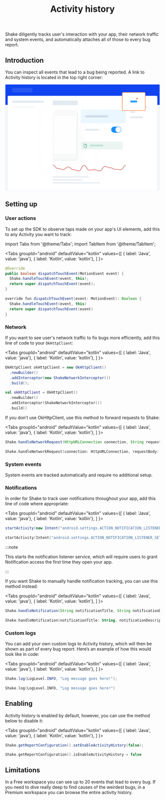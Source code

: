 ﻿---
id: activity
title: Activity history
---
Shake diligently tracks user's interaction with your app, their network traffic and system events, and automatically attaches all of those to every bug report.

## Introduction
You can inspect all events that lead to a bug being reported. A link to Activity history is located in the top right corner:

![Activity screen](../assets/activity_screen.png)

## Setting up
### User actions
To set up the SDK to observe taps made on your app's UI elements, add this to any Activity you want to track:

import Tabs from '@theme/Tabs';
import TabItem from '@theme/TabItem';

<Tabs
  groupId="android"
  defaultValue="kotlin"
  values={[
    { label: 'Java', value: 'java'},
    { label: 'Kotlin', value: 'kotlin'},
  ]
}>

<TabItem value="java">

```java {3} title="MainActivity.java"
@Override
public boolean dispatchTouchEvent(MotionEvent event) {
  Shake.handleTouchEvent(event, this);
  return super.dispatchTouchEvent(event);
}
```

</TabItem>

<TabItem value="kotlin">

```java {2} title="MainActivity.kt"
override fun dispatchTouchEvent(event: MotionEvent): Boolean {
  Shake.handleTouchEvent(event, this)
  return super.dispatchTouchEvent(event)
}
```

</TabItem>
</Tabs>

### Network 
If you want to see user's network traffic to fix bugs more efficiently, add this line of code to your `OkHttpClient`:

<Tabs
  groupId="android"
  defaultValue="kotlin"
  values={[
    { label: 'Java', value: 'java'},
    { label: 'Kotlin', value: 'kotlin'},
  ]
}>

<TabItem value="java">

```java {3} title="App.java"
OkHttpClient okHttpClient = new OkHttpClient()
  .newBuilder()
  .addInterceptor(new ShakeNetworkInterceptor())
  .build();
```

</TabItem>

<TabItem value="kotlin">

```kotlin {3} title="App.kt"
val okHttpClient = OkHttpClient()
  .newBuilder()
  .addInterceptor(ShakeNetworkInterceptor())
  .build()
```

</TabItem>
</Tabs>

If you don’t use OkHttpClient, use this method to forward requests to Shake:

<Tabs
  groupId="android"
  defaultValue="kotlin"
  values={[
    { label: 'Java', value: 'java'},
    { label: 'Kotlin', value: 'kotlin'},
  ]
}>

<TabItem value="java">

```java title="App.java"
Shake.handleNetworkRequest(HttpURLConnection connection, String requestBody, String responseBody);
```

</TabItem>

<TabItem value="kotlin">

```kotlin title="App.kt"
Shake.handleNetworkRequest(connection: HttpURLConnection, requestBody: String, responseBody: String)
```

</TabItem>
</Tabs>

### System events
System events are tracked automatically and require no additional setup.

### Notifications
In order for Shake to track user notifications throughout your app, add this line of code where appropriate:

<Tabs
  groupId="android"
  defaultValue="kotlin"
  values={[
    { label: 'Java', value: 'java'},
    { label: 'Kotlin', value: 'kotlin'},
  ]
}>

<TabItem value="java">

```java title="App.java"
startActivity(new Intent("android.settings.ACTION_NOTIFICATION_LISTENER_SETTINGS"));
```

</TabItem>

<TabItem value="kotlin">

```kotlin title="App.kt"
startActivity(Intent("android.settings.ACTION_NOTIFICATION_LISTENER_SETTINGS"))
```

</TabItem>
</Tabs>

:::note

This starts the notification listener service, which will require 
users to grant Notification access the first time they open your app.

:::

If you want Shake to manually handle notification tracking, you can use this method instead:

<Tabs
  groupId="android"
  defaultValue="kotlin"
  values={[
    { label: 'Java', value: 'java'},
    { label: 'Kotlin', value: 'kotlin'},
  ]
}>

<TabItem value="java">

```java title="App.java"
Shake.handleNotification(String notificationTitle, String notificationDescription);
```

</TabItem>

<TabItem value="kotlin">

```kotlin title="App.kt"
Shake.handleNotification(notificationTitle: String, notificationDescription: String)
```

</TabItem>
</Tabs>

### Custom logs
You can add your own custom logs to Activity history, which will then be shown as part of every bug report.
Here’s an example of how this would look like in code:

<Tabs
  groupId="android"
  defaultValue="kotlin"
  values={[
    { label: 'Java', value: 'java'},
    { label: 'Kotlin', value: 'kotlin'},
  ]
}>

<TabItem value="java">

```java title="App.java"
Shake.log(LogLevel.INFO, "Log message goes here!");
```

</TabItem>

<TabItem value="kotlin">

```kotlin title="App.kt"
Shake.log(LogLevel.INFO, "Log message goes here!")
```

</TabItem>
</Tabs>

## Enabling
Activity history is enabled by default, however, you can use the method below to disable it:

<Tabs
  groupId="android"
  defaultValue="kotlin"
  values={[
    { label: 'Java', value: 'java'},
    { label: 'Kotlin', value: 'kotlin'},
  ]
}>

<TabItem value="java">

```java title="App.java"
Shake.getReportConfiguration().setEnableActivityHistory(false);
```

</TabItem>

<TabItem value="kotlin">

```kotlin title="App.kt"
Shake.getReportConfiguration().isEnableActivityHistory = false
```

</TabItem>
</Tabs>

## Limitations
In a Free workspace you can see up to 20 events that lead to every bug.
If you need to dive really deep to find causes of the weirdest bugs, 
in a Premium workspace you can browse the entire activity history.
